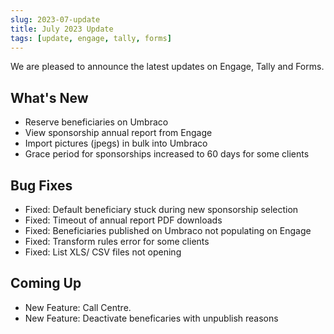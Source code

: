 ```yaml
---
slug: 2023-07-update
title: July 2023 Update
tags: [update, engage, tally, forms]
---
```


We are pleased to announce the latest updates on Engage, Tally and Forms.

<!--truncate-->

## What's New
* Reserve beneficiaries on Umbraco
* View sponsorship annual report from Engage
* Import pictures (jpegs) in bulk into Umbraco
* Grace period for sponsorships increased to 60 days for some clients
    
## Bug Fixes
* Fixed: Default beneficiary stuck during new sponsorship selection
* Fixed: Timeout of annual report PDF downloads
* Fixed: Beneficiaries published on Umbraco not populating on Engage
* Fixed: Transform rules error for some clients
* Fixed: List XLS/ CSV files not opening
   
## Coming Up
* New Feature: Call Centre.
* New Feature: Deactivate beneficaries with unpublish reasons 

